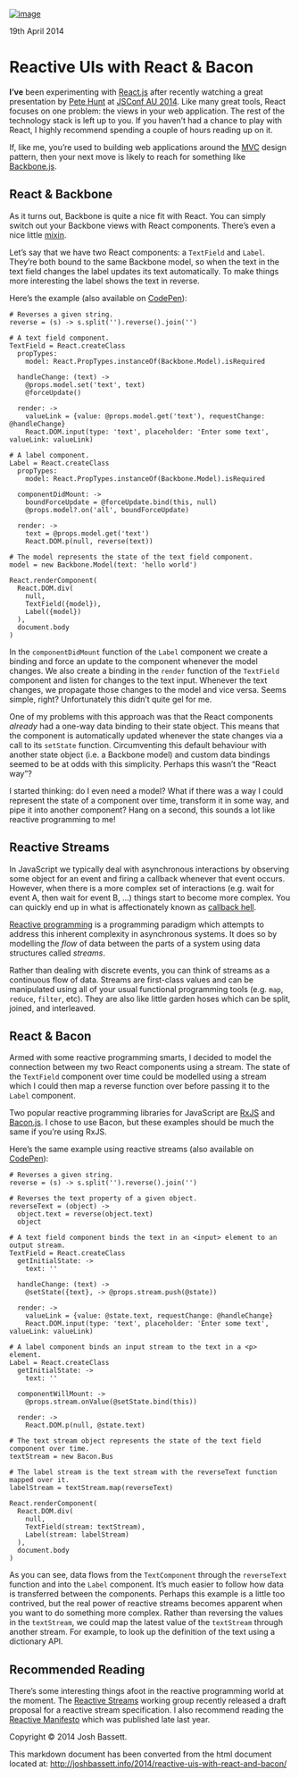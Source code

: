 [![image](/images/maquette-small.png)](/)

19th April 2014

Reactive UIs with React & Bacon
===============================

**I’ve** been experimenting with
[React.js](http://facebook.github.io/react/) after recently watching a
great presentation by [Pete Hunt](https://github.com/petehunt) at
[JSConf AU 2014](http://au.jsconf.com). Like many great tools, React
focuses on one problem: the views in your web application. The rest of
the technology stack is left up to you. If you haven’t had a chance to
play with React, I highly recommend spending a couple of hours reading
up on it.

If, like me, you’re used to building web applications around the
[MVC](http://en.wikipedia.org/wiki/Model-view-controller) design
pattern, then your next move is likely to reach for something like
[Backbone.js](http://backbonejs.org).

React & Backbone
----------------

As it turns out, Backbone is quite a nice fit with React. You can simply
switch out your Backbone views with React components. There’s even a
nice little [mixin](https://gist.github.com/ssorallen/7883081).

Let’s say that we have two React components: a `TextField` and `Label`.
They’re both bound to the same Backbone model, so when the text in the
text field changes the label updates its text automatically. To make
things more interesting the label shows the text in reverse.

Here’s the example (also available on
[CodePen](http://codepen.io/nullobject/pen/kcjxD?editors=001)):

~~~~ {.highlight .coffeescript}
# Reverses a given string.
reverse = (s) -> s.split('').reverse().join('')

# A text field component.
TextField = React.createClass
  propTypes:
    model: React.PropTypes.instanceOf(Backbone.Model).isRequired

  handleChange: (text) ->
    @props.model.set('text', text)
    @forceUpdate()

  render: ->
    valueLink = {value: @props.model.get('text'), requestChange: @handleChange}
    React.DOM.input(type: 'text', placeholder: 'Enter some text', valueLink: valueLink)

# A label component.
Label = React.createClass
  propTypes:
    model: React.PropTypes.instanceOf(Backbone.Model).isRequired

  componentDidMount: ->
    boundForceUpdate = @forceUpdate.bind(this, null)
    @props.model?.on('all', boundForceUpdate)

  render: ->
    text = @props.model.get('text')
    React.DOM.p(null, reverse(text))

# The model represents the state of the text field component.
model = new Backbone.Model(text: 'hello world')

React.renderComponent(
  React.DOM.div(
    null,
    TextField({model}),
    Label({model})
  ),
  document.body
)
~~~~

In the `componentDidMount` function of the `Label` component we create a
binding and force an update to the component whenever the model changes.
We also create a binding in the `render` function of the `TextField`
component and listen for changes to the text input. Whenever the text
changes, we propagate those changes to the model and vice versa. Seems
simple, right? Unfortunately this didn’t quite gel for me.

One of my problems with this approach was that the React components
*already* had a one-way data binding to their state object. This means
that the component is automatically updated whenever the state changes
via a call to its `setState` function. Circumventing this default
behaviour with another state object (i.e. a Backbone model) and custom
data bindings seemed to be at odds with this simplicity. Perhaps this
wasn’t the “React way”?

I started thinking: do I even need a model? What if there was a way I
could represent the state of a component over time, transform it in some
way, and pipe it into another component? Hang on a second, this sounds a
lot like reactive programming to me!

Reactive Streams
----------------

In JavaScript we typically deal with asynchronous interactions by
observing some object for an event and firing a callback whenever that
event occurs. However, when there is a more complex set of interactions
(e.g. wait for event A, then wait for event B, …) things start to become
more complex. You can quickly end up in what is affectionately known as
[callback hell](http://callbackhell.com).

[Reactive
programming](http://en.wikipedia.org/wiki/Reactive_programming) is a
programming paradigm which attempts to address this inherent complexity
in asynchronous systems. It does so by modelling the *flow* of data
between the parts of a system using data structures called *streams*.

Rather than dealing with discrete events, you can think of streams as a
continuous flow of data. Streams are first-class values and can be
manipulated using all of your usual functional programming tools (e.g.
`map`, `reduce`, `filter`, etc). They are also like little garden hoses
which can be split, joined, and interleaved.

React & Bacon
-------------

Armed with some reactive programming smarts, I decided to model the
connection between my two React components using a stream. The state of
the `TextField` component over time could be modelled using a stream
which I could then map a reverse function over before passing it to the
`Label` component.

Two popular reactive programming libraries for JavaScript are
[RxJS](https://github.com/Reactive-Extensions/RxJS) and
[Bacon.js](https://github.com/baconjs/bacon.js). I chose to use Bacon,
but these examples should be much the same if you’re using RxJS.

Here’s the same example using reactive streams (also available on
[CodePen](http://codepen.io/nullobject/pen/uIlAC?editors=001)):

~~~~ {.highlight .coffeescript}
# Reverses a given string.
reverse = (s) -> s.split('').reverse().join('')

# Reverses the text property of a given object.
reverseText = (object) ->
  object.text = reverse(object.text)
  object

# A text field component binds the text in an <input> element to an output stream.
TextField = React.createClass
  getInitialState: ->
    text: ''

  handleChange: (text) ->
    @setState({text}, -> @props.stream.push(@state))

  render: ->
    valueLink = {value: @state.text, requestChange: @handleChange}
    React.DOM.input(type: 'text', placeholder: 'Enter some text', valueLink: valueLink)

# A label component binds an input stream to the text in a <p> element.
Label = React.createClass
  getInitialState: ->
    text: ''

  componentWillMount: ->
    @props.stream.onValue(@setState.bind(this))

  render: ->
    React.DOM.p(null, @state.text)

# The text stream object represents the state of the text field component over time.
textStream = new Bacon.Bus

# The label stream is the text stream with the reverseText function mapped over it.
labelStream = textStream.map(reverseText)

React.renderComponent(
  React.DOM.div(
    null,
    TextField(stream: textStream),
    Label(stream: labelStream)
  ),
  document.body
)
~~~~

As you can see, data flows from the `TextComponent` through the
`reverseText` function and into the `Label` component. It’s much easier
to follow how data is transferred between the components. Perhaps this
example is a little too contrived, but the real power of reactive
streams becomes apparent when you want to do something more complex.
Rather than reversing the values in the `textStream`, we could map the
latest value of the `textStream` through another stream. For example, to
look up the definition of the text using a dictionary API.

Recommended Reading
-------------------

There’s some interesting things afoot in the reactive programming world
at the moment. The [Reactive Streams](http://www.reactive-streams.org)
working group recently released a draft proposal for a reactive stream
specification. I also recommend reading the [Reactive
Manifesto](http://www.reactivemanifesto.org) which was published late
last year.

Copyright © 2014 Josh Bassett.

This markdown document has been converted from the html document located at:
http://joshbassett.info/2014/reactive-uis-with-react-and-bacon/
